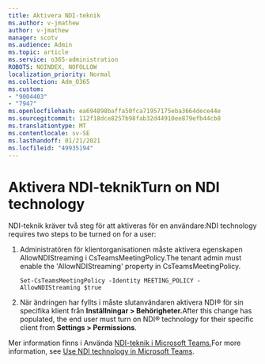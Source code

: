```yaml
---
title: Aktivera NDI-teknik
ms.author: v-jmathew
author: v-jmathew
manager: scotv
ms.audience: Admin
ms.topic: article
ms.service: o365-administration
ROBOTS: NOINDEX, NOFOLLOW
localization_priority: Normal
ms.collection: Adm_O365
ms.custom:
- "9004403"
- "7947"
ms.openlocfilehash: ea694898baffa50fca71957175eba3664dece44e
ms.sourcegitcommit: 112f18dce8257b98fab32d44910ee879efb44cb8
ms.translationtype: MT
ms.contentlocale: sv-SE
ms.lasthandoff: 01/21/2021
ms.locfileid: "49935194"
---
```

# <a name="turn-on-ndi-technology"></a><span data-ttu-id="d0b27-102">Aktivera NDI-teknik</span><span class="sxs-lookup"><span data-stu-id="d0b27-102">Turn on NDI technology</span></span>

<span data-ttu-id="d0b27-103">NDI-teknik kräver två steg för att aktiveras för en användare:</span><span class="sxs-lookup"><span data-stu-id="d0b27-103">NDI technology requires two steps to be turned on for a user:</span></span>

1. <span data-ttu-id="d0b27-104">Administratören för klientorganisationen måste aktivera egenskapen AllowNDIStreaming i CsTeamsMeetingPolicy.</span><span class="sxs-lookup"><span data-stu-id="d0b27-104">The tenant admin must enable the 'AllowNDIStreaming' property in CsTeamsMeetingPolicy.</span></span>

    `Set-CsTeamsMeetingPolicy -Identity MEETING_POLICY -AllowNDIStreaming $true`

2. <span data-ttu-id="d0b27-105">När ändringen har fyllts i måste slutanvändaren aktivera NDI® för sin specifika klient från **Inställningar > Behörigheter.**</span><span class="sxs-lookup"><span data-stu-id="d0b27-105">After this change has populated, the end user must turn on NDI® technology for their specific client from **Settings > Permissions**.</span></span>

<span data-ttu-id="d0b27-106">Mer information finns i Använda [NDI-teknik i Microsoft Teams.](https://docs.microsoft.com/microsoftteams/use-ndi-in-meetings)</span><span class="sxs-lookup"><span data-stu-id="d0b27-106">For more information, see [Use NDI technology in Microsoft Teams](https://docs.microsoft.com/microsoftteams/use-ndi-in-meetings).</span></span>
